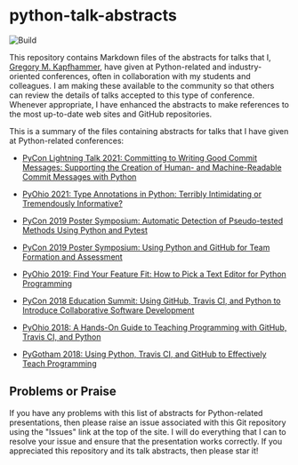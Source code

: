 # python-talk-abstracts

![Build](https://github.com/gkapfham/python-talk-abstracts/actions/workflows/build.yml/badge.svg)

This repository contains Markdown files of the abstracts for talks that I,
[Gregory M. Kapfhammer](https://www.gregorykapfhammer.com/), have given at
Python-related and industry-oriented conferences, often in collaboration with
my students and colleagues. I am making these available to the community so
that others can review the details of talks accepted to this type of
conference. Whenever appropriate, I have enhanced the abstracts to make
references to the most up-to-date web sites and GitHub repositories.

This is a summary of the files containing abstracts for talks that I have given
at Python-related conferences:

- [PyCon Lightning Talk 2021: Committing to Writing Good Commit Messages:
  Supporting the Creation of Human- and Machine-Readable Commit Messages with
  Python](pycon_lightning_2021_commit_canvas.md)

- [PyOhio 2021: Type Annotations in Python: Terribly Intimidating or
  Tremendously Informative?](pycon_lightning_2021_commit_canvas.md)

- [PyCon 2019 Poster Symposium: Automatic Detection of Pseudo-tested Methods
  Using Python and Pytest](pycon_2019_psuedotested_methods.md)

- [PyCon 2019 Poster Symposium: Using Python and GitHub for Team Formation and
  Assessment](pycon_2019_group_formation.md)

- [PyOhio 2019: Find Your Feature Fit: How to Pick a Text Editor for Python
  Programming](pyohio_2019_text_editors.md)

- [PyCon 2018 Education Summit: Using GitHub, Travis CI, and Python to
  Introduce Collaborative Software
  Development](pycon_2018_collaborative_software.md)

- [PyOhio 2018: A Hands-On Guide to Teaching Programming with GitHub, Travis
  CI, and Python](pyohio_2018_teaching_programming.md)

- [PyGotham 2018: Using Python, Travis CI, and GitHub to Effectively Teach
  Programming](pygotham_2018_teaching_programming.md)

## Problems or Praise

If you have any problems with this list of abstracts for Python-related
presentations, then please raise an issue associated with this Git repository
using the "Issues" link at the top of the site. I will do everything that I can
to resolve your issue and ensure that the presentation works correctly. If you
appreciated this repository and its talk abstracts, then please star it!
